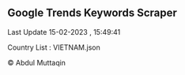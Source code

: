 

## Google Trends Keywords Scraper 
 
Last Update 15-02-2023 , 15:49:41

Country List :
VIETNAM.json



© Abdul Muttaqin 
